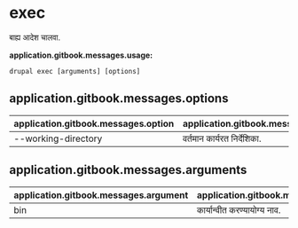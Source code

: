 # exec
बाह्य आदेश चालवा.

**application.gitbook.messages.usage:**
```
drupal exec [arguments] [options]
```

## application.gitbook.messages.options
application.gitbook.messages.option | application.gitbook.messages.details
-------|-------------
--working-directory | वर्तमान कार्यरत निर्देशिका.

## application.gitbook.messages.arguments
application.gitbook.messages.argument | application.gitbook.messages.details
---------|-------------
bin | कार्यान्वीत करण्यायोग्य नाव.
